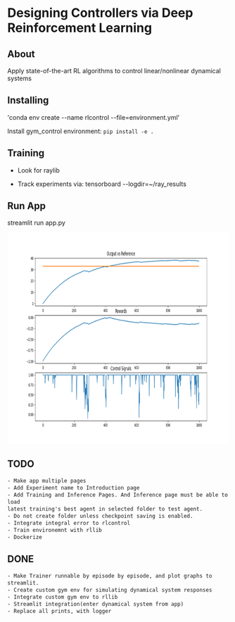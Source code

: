 # Designing Controllers via Deep Reinforcement Learning


## About
Apply state-of-the-art RL algorithms to control linear/nonlinear dynamical systems


## Installing
<!-- Create conda environment -->
<!-- conda env export > environment.yml --no-builds -->
'conda env create --name rlcontrol --file=environment.yml'

Install gym_control environment: `pip install -e .`
## Training
- Look for raylib
* Track experiments via: tensorboard --logdir=~/ray_results

## Run App
streamlit run app.py


<img width=640px height=480px src="images\result.png" alt="Project logo">

## TODO
    - Make app multiple pages
    - Add Experiment name to Introduction page
    - Add Training and Inference Pages. And Inference page must be able to load
    latest training's best agent in selected folder to test agent.
    - Do not create folder unless checkpoint saving is enabled.
    - Integrate integral error to rlcontrol
    - Train environemnt with rllib
    - Dockerize

## DONE
    - Make Trainer runnable by episode by episode, and plot graphs to streamlit.
    - Create custom gym env for simulating dynamical system responses
    - Integrate custom gym env to rllib
    - Streamlit integration(enter dynamical system from app)
    - Replace all prints, with logger
